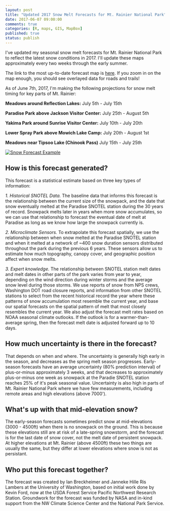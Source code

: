 ```yaml
---
layout: post
title: "Updated 2017 Snow Melt Forecasts for Mt. Rainier National Park"
date: 2017-06-07 09:00:00
comments: true
categories: [R, maps, GIS, MapBox]
published: true
status: publish
---
```

 
I've updated my seasonal snow melt forecasts for Mt. Rainier National Park to reflect the latest snow conditions in 2017. I'll update these maps approximately every two weeks through the early summer.
 
The link to the most up-to-date forecast map is [here](https://ibreckhe.github.io/snow_forecasts.html). If you zoom in on the map enough, you should see overlayed data for roads and trails!
 
<!-- more -->
 
As of June 7th, 2017, I'm making the following projections for snow melt timing for key parts of Mt. Rainier:
 
**Meadows around Reflection Lakes:** July 5th - July 15th
 
**Paradise Park above Jackson Visitor Center:** July 25th - August 5th
 
**Yakima Park around Sunrise Visitor Center:** July 10th - July 20th
 
**Lower Spray Park above Mowich Lake Camp:** July 20th - August 1st
 
**Meadows near Tipsoo Lake (Chinook Pass)** July 15th - July 25th
 
<a href="http://tinyplant.org/snow_forecasts"><img src="/images/forecast_6_7_2017.png" alt="Snow Forecast Example" /></a>
 
## How is this forecast generated?
 
This forecast is a statistical estimate based on three key types of information:
 
*1. Historical SNOTEL Data.* The baseline data that informs this forecast is the relationship between the current size of the snowpack, and the date that snow eventually melted at the Paradise SNOTEL station during the 30 years of record. Snowpack melts later in years when more snow accumulates, so we can use that relationship to forecast the eventual date of melt at Paradise as long as we know how large the snowpack currently is.
 
*2. Microclimate Sensors.* To extrapolate this forecast spatially, we use the relationship between when snow melted at the Paradise SNOTEL station and when it melted at a network of ~400 snow duration sensors distributed throughout the park during the previous 6 years. These sensors allow us to estimate how much topography, canopy cover, and geographic position affect when snow melts.
 
*3. Expert knowledge.* The relationship between SNOTEL station melt dates and melt dates in other parts of the park varies from year to year, depending on the wind direction during winter storms and the average snow level during those storms. We use reports of snow from NPS crews, Washington DOT road closure reports, and information from other SNOTEL stations to select from the recent historical record the year where these patterns of snow accumulation most resemble the current year, and base our spatial forecasts on the spatial pattern of melt that most closely resembles the current year. We also adjust the forecast melt rates based on NOAA seasonal climate outlooks. If the outlook is for a warmer-than-average spring, then the forecast melt date is adjusted forward up to 10 days.
 
## How much uncertainty is there in the forecast?
 
That depends on when and where. The uncertainty is generally high early in the season, and decreases as the spring melt season progresses. Early-season forecasts have an average uncertainty (80% prediction interval) of plus-or-minus approximately 3 weeks, and that decreases to approximately plus-or-minus one week as snowpack at the Paradie SNOTEL station reaches 25% of it's peak seasonal value. Uncertainty is also high in parts of Mt. Rainier National Park where we have few measurements, including remote areas and high elevations (above 7000').
 
## What's up with that mid-elevation snow?
 
The early-season forecasts sometimes predict snow at mid-elevations (3000 - 4500ft) when there is no snowpack on the ground. This is because these elevations still are at risk of a late-spring snowstorm, and the forecast is for the last date of snow cover, not the melt date of persistent snowpack. At higher elevations at Mt. Rainier (above 4500ft) these two things are usually the same, but they differ at lower elevations where snow is not as persistant.
 
## Who put this forecast together?
 
The forecast was created by Ian Breckheimer and Janneke Hille Ris Lambers at the University of Washington, based on initial work done by Kevin Ford, now at the USDA Forest Service Pacific Northwest Research Station. Groundwork for the forecast was funded by NASA and in-kind support from the NW Climate Science Center and the National Park Service.
